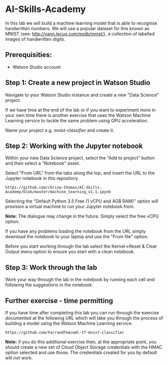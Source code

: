 # AI-Skills-Academy

In this lab we will build a machine learning model that is able to recognise handwritten numbers. We will use a popular dataset for this known as MNIST (see: http://yann.lecun.com/exdb/mnist/), a collection of labelled images of handwritten digits.

## Prerequisities:
- Watson Studio account

## Step 1: Create a new project in Watson Studio
Navigate to your Watson Studio instance and create a new "Data Science" project.

If we have time at the end of the lab or if you want to experiment more in your own time there is another exercise that uses the Watson Machine Learning service to tackle the same problem using GPU acceleration.

Name your project e.g. *mnist-classifier* and create it.

## Step 2: Working with the Jupyter notebook
Within your new Data Science project, select the "Add to project" button and then select a "Notebook" asset. 

Select "From URL" from the tabs along the top, and insert the URL to the Jupyter notebook in this repository. 

`https://github.com/chrisw-thomas/AI-Skills-Academy/blob/master/machine_learning_v1.1.ipynb`

Selecting the "Default Python 3.5 Free (1 vCPU and 4GB RAM)" option will provision a virtual machine to run your Jupyter notebook from. 

**Note:** The dialogue may change in the future. Simply select the free vCPU option.

If you have any problems loading the notebook from the URL simply download the notebook to your laptop and use the "From file" option.

Before you start working through the lab select the Kernel->Reset & Clear Output menu option to ensure you start with a clean notebook.

## Step 3: Work through the lab
Work your way through the lab in the notebook by running each cell and following the suggestions in the notebook.

## Further exercise - time permitting
If you have time after completing this lab you can run through the exercise documented at the following URL which will take you through the process of building a model using the Watson Machine Learning service.

`https://github.com/FarrandTom/wml-tf-mnist-classifier`

__Note:__ if you do this additional exercise then, at the appropriate point, you should create a new set of Cloud Object Storage credentials with the HMAC option selected and use those. The credentials created for you by default will not work.
